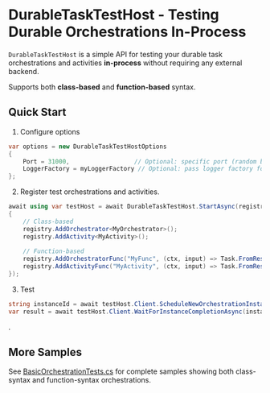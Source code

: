 # DurableTaskTestHost - Testing Durable Orchestrations In-Process

`DurableTaskTestHost` is a simple API for testing your durable task orchestrations and activities **in-process** without requiring any external backend.

Supports both **class-based** and **function-based** syntax.

## Quick Start

1. Configure options
```csharp
var options = new DurableTaskTestHostOptions
{
    Port = 31000,                  // Optional: specific port (random by default)
    LoggerFactory = myLoggerFactory // Optional: pass logger factory for logging
};

```

2. Register test orchestrations and activities.

```csharp
await using var testHost = await DurableTaskTestHost.StartAsync(registry =>
{
    // Class-based
    registry.AddOrchestrator<MyOrchestrator>();
    registry.AddActivity<MyActivity>();
    
    // Function-based
    registry.AddOrchestratorFunc("MyFunc", (ctx, input) => Task.FromResult("done"));
    registry.AddActivityFunc("MyActivity", (ctx, input) => Task.FromResult("result"));
});

```

3. Test
```csharp
string instanceId = await testHost.Client.ScheduleNewOrchestrationInstanceAsync("MyOrchestrator");
var result = await testHost.Client.WaitForInstanceCompletionAsync(instanceId);
```
 .
## More Samples

See [BasicOrchestrationTests.cs](../../test/InProcessTestHost.Tests/BasicOrchestrationTests.cs) for complete samples showing both class-syntax and function-syntax orchestrations.
